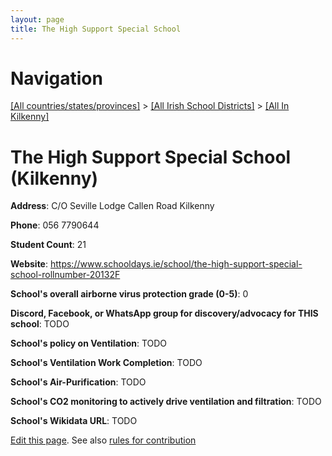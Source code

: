 ```yaml
---
layout: page
title: The High Support Special School
---
```

# Navigation

[[All countries/states/provinces]](../../..) > [[All Irish School Districts]](../..) > [[All In Kilkenny]](..)

# The High Support Special School (Kilkenny)

**Address**: C/O Seville Lodge Callen Road Kilkenny

**Phone**: 056 7790644

**Student Count**: 21

**Website**: <https://www.schooldays.ie/school/the-high-support-special-school-rollnumber-20132F>

**School's overall airborne virus protection grade (0-5)**: 0

**Discord, Facebook, or WhatsApp group for discovery/advocacy for THIS school**: TODO

**School's policy on Ventilation**: TODO

**School's Ventilation Work Completion**: TODO

**School's Air-Purification**: TODO

**School's CO2 monitoring to actively drive ventilation and filtration**: TODO

**School's Wikidata URL**: TODO


[Edit this page](https://github.com/ventilate-schools/Ireland/edit/main/./Kilkenny/The_High_Support_Special_School.md). See also [rules for contribution](../../../contribution-rules/)